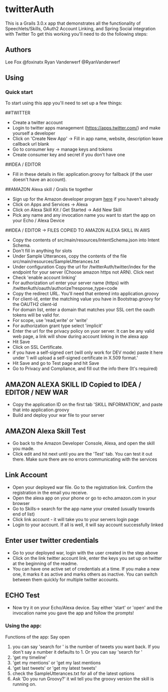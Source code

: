 # twitterAuth
This is a Grails 3.0.x app that demonstrates all the functionality of Speechlets/Skills, OAuth2 Account Linking, and Spring Social integration with Twitter
To get this working you'll need to do the following steps:

## Authors
   Lee Fox @foxinatx
   Ryan Vanderwerf @RyanVanderwerf

## Using
### Quick start
To start using this app you'll need to set up a few things:

##TWITTER
- Create a twitter account
- Login to twitter apps management (https://apps.twitter.com/) and make yourself a developer
- Click on 'Create New App' -> Fill in app name, website, description leave callback url blank
- Go to consumer key -> manage keys and tokens
- Create consumer key and secret if you don't have one


##IDEA / EDITOR
- Fill in these details in file: application.groovy for fallback (if the user doesn't have an account).




##AMAZON Alexa skill / Grails tie together
- Sign up for the Amazon developer program [here](https://developer.amazon.com) if you haven't already
- Click on Apps and Services -> Alexa
- Click on Alexa Skill Kit / Get Started -> Add New Skill
- Pick any name and any invocation name you want to start the app on your Echo / Alexa Device


##IDEA / EDITOR -> FILES COPIED TO AMAZON ALEXA SKILL IN AWS
- Copy the contents of src/main/resources/IntentSchema.json into Intent Schema.
- Don't fill in anything for slots
- Under Sample Utterances, copy the contents of the file src/main/resources/SampleUtterances.txt
- Under configuration Copy the url for /twitterAuth/twitter/index for the endpoint for your server (Choose amazon https not ARN). Click next
- Check 'enable account linking'
- For authorization url enter your server name (https) with /twitterAuth/oauth/authorize?response_type=code
- Copy the redirect URL. You'll need that entered into application.groovy
- For client-id, enter the matching value you have in Bootstrap.groovy for the OAUTH2 client-id
- For domain list, enter a domain that matches your SSL cert the oauth tokens will be valid for.
- For scope, use 'read,write' or 'write'
- For authorization grant type select 'implicit'
- Enter the url for the privacy policy on yuor server. It can be any valid web page, a link will show during account linking in the alexa app
- Hit Save
- Click on SSL Certificate.
- if you have a self-signed cert (will only work for DEV mode) paste it here under 'I will upload a self-signed certificate in X.509 format.'
- Hit Save and go to Test page and hit Save
- Go to Privacy and Compliance, and fill out the info there (It's required)

## AMAZON ALEXA SKILL ID Copied to IDEA / EDITOR / NEW WAR
- Copy the application ID on the first tab 'SKILL INFORMATION', and paste that into application.groovy
- Build and deploy your war file to your server

## AMAZON Alexa Skill Test
- Go back to the Amazon Developer Console, Alexa, and open the skill you made.
- Click edit and hit next until you are the 'Test' tab. You can test it out there. Make sure there are no errors communicating with the services

## Link Account
- Open  your deployed war file. Go to the registration link. Confirm the registration in the email you receive.
- Open the alexa app on your phone or go to echo.amazon.com in your browser
- Go to Skills-> search for the app name your created (usually towards end of list)
- Click link account - it will take you to your servers login page
- Login to your account. If all is well, it will say account successfully linked

## Enter user twitter credentials
- Go to your deployed war, login with the user created in the step above
- Click on the link twitter account link, enter the keys you set up on twitter at the beginning of the readme.
- You can have one active set of credentials at a time. If you make a new one, it marks it as active and marks others as inactive. You can switch between them quickly for multiple twitter accounts.

## ECHO Test
- Now try it on your Echo/Alexa device. Say either 'start' or 'open' and the invocation name you gave the app and follow the prompts!

### Using the app:
Functions of the app:
Say open <invocation name>

1. you can say 'search <X> for <value>'  <X> is the number of tweets you want back. If you don't say a number it defaults to 1. Or you can say 'search for <value>'
2. 'get my timeline'
3. 'get my mentions' or 'get my last <X> mentions
4. 'get last <X> tweets' or 'get my latest tweets'
5.  check the SampleUtterances.txt for all of the latest options
6. Ask 'Do you run Groovy?' it wil tell you the groovy version the skill is running on.
